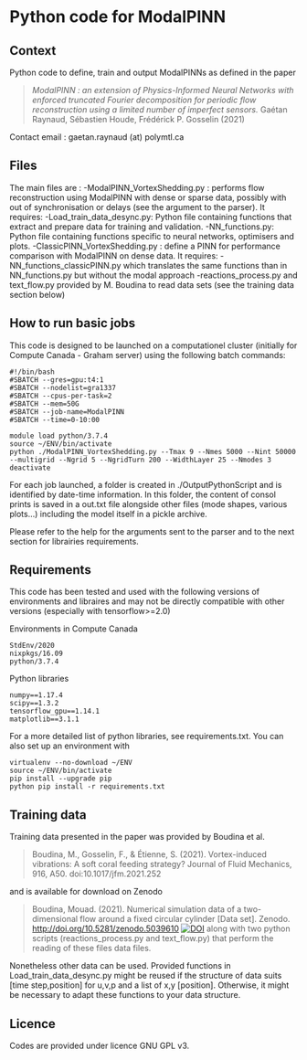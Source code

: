 # Python code for ModalPINN

## Context

Python code to define, train and output ModalPINNs as defined in the paper

> _ModalPINN : an extension of Physics-Informed Neural Networks with enforced truncated Fourier decomposition for periodic flow reconstruction using a limited number of imperfect sensors._ Gaétan Raynaud, Sébastien Houde, Frédérick P. Gosselin (2021) 

Contact email : gaetan.raynaud (at) polymtl.ca 

## Files

The main files are :
-ModalPINN_VortexShedding.py : performs flow reconstruction using ModalPINN with dense or sparse data, possibly with out of synchronisation or delays (see the argument to the parser). It requires:
    -Load_train_data_desync.py:
        Python file containing functions that extract and prepare data for training and validation.
    -NN_functions.py:
        Python file containing functions specific to neural networks, optimisers and plots.
-ClassicPINN_VortexShedding.py : define a PINN for performance comparison with ModalPINN on dense data. It requires:
    -NN_functions_classicPINN.py which translates the same functions than in NN_functions.py but without the modal approach
-reactions_process.py and text_flow.py provided by M. Boudina to read data sets (see the training data section below)

## How to run basic jobs

This code is designed to be launched on a computationel cluster (initially for Compute Canada - Graham server) using the following batch commands:

    #!/bin/bash
    #SBATCH --gres=gpu:t4:1
    #SBATCH --nodelist=gra1337
    #SBATCH --cpus-per-task=2
    #SBATCH --mem=50G
    #SBATCH --job-name=ModalPINN
    #SBATCH --time=0-10:00
    
    module load python/3.7.4
    source ~/ENV/bin/activate
    python ./ModalPINN_VortexShedding.py --Tmax 9 --Nmes 5000 --Nint 50000 --multigrid --Ngrid 5 --NgridTurn 200 --WidthLayer 25 --Nmodes 3 
    deactivate

For each job launched, a folder is created in ./OutputPythonScript and is identified by date-time information. In this folder, the content of consol prints is saved in a out.txt file alongside other files (mode shapes, various plots...) including the model itself in a pickle archive.

Please refer to the help for the arguments sent to the parser and to the next section for librairies requirements.

## Requirements

This code has been tested and used with the following versions of environments and libraires and may not be directly compatible with other versions (especially with tensorflow>=2.0)

Environments in Compute Canada

    StdEnv/2020
    nixpkgs/16.09
    python/3.7.4
     
Python libraries

    numpy==1.17.4
    scipy==1.3.2
    tensorflow_gpu==1.14.1
    matplotlib==3.1.1
     
For a more detailed list of python libraries, see requirements.txt. You can also set up an environment with

    virtualenv --no-download ~/ENV
    source ~/ENV/bin/activate
    pip install --upgrade pip
    python pip install -r requirements.txt

## Training data

Training data presented in the paper was provided by Boudina et al. 
> Boudina, M., Gosselin, F., & Étienne, S. (2021). Vortex-induced vibrations: A soft coral feeding strategy? Journal of Fluid Mechanics, 916, A50. doi:10.1017/jfm.2021.252 

and is available for download on Zenodo
> Boudina, Mouad. (2021). Numerical simulation data of a two-dimensional flow around a fixed circular cylinder [Data set]. Zenodo. http://doi.org/10.5281/zenodo.5039610  [![DOI](https://zenodo.org/badge/DOI/10.5281/zenodo.5039610.svg)](https://doi.org/10.5281/zenodo.5039610)
 along with two python scripts (reactions_process.py and text_flow.py) that perform the reading of these files data files.

Nonetheless other data can be used. Provided functions in Load_train_data_desync.py might be reused if the structure of data suits [time step,position] for u,v,p and a list of x,y [position]. Otherwise, it might be necessary to adapt these functions to your data structure.

## Licence

Codes are provided under licence GNU GPL v3.
